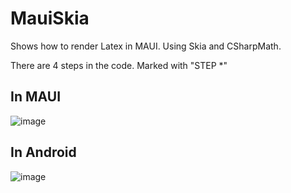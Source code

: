 # MauiSkia
Shows how to render Latex in MAUI.
Using Skia and CSharpMath.

There are 4 steps in the code. Marked with "STEP *"

## In MAUI

![image](https://user-images.githubusercontent.com/10744241/187890538-c364404e-a975-4c5d-8811-a7021b67911b.png)

## In Android

![image](https://user-images.githubusercontent.com/10744241/187890409-656131c6-0eb5-4edf-b3d5-8ced4034c9a1.png)
